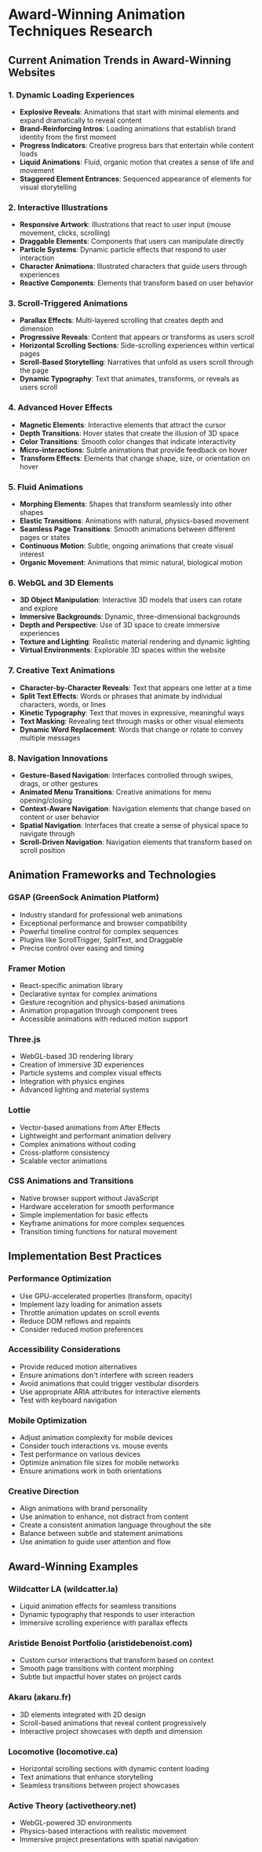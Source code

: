 # Award-Winning Animation Techniques Research

## Current Animation Trends in Award-Winning Websites

### 1. Dynamic Loading Experiences
- **Explosive Reveals**: Animations that start with minimal elements and expand dramatically to reveal content
- **Brand-Reinforcing Intros**: Loading animations that establish brand identity from the first moment
- **Progress Indicators**: Creative progress bars that entertain while content loads
- **Liquid Animations**: Fluid, organic motion that creates a sense of life and movement
- **Staggered Element Entrances**: Sequenced appearance of elements for visual storytelling

### 2. Interactive Illustrations
- **Responsive Artwork**: Illustrations that react to user input (mouse movement, clicks, scrolling)
- **Draggable Elements**: Components that users can manipulate directly
- **Particle Systems**: Dynamic particle effects that respond to user interaction
- **Character Animations**: Illustrated characters that guide users through experiences
- **Reactive Components**: Elements that transform based on user behavior

### 3. Scroll-Triggered Animations
- **Parallax Effects**: Multi-layered scrolling that creates depth and dimension
- **Progressive Reveals**: Content that appears or transforms as users scroll
- **Horizontal Scrolling Sections**: Side-scrolling experiences within vertical pages
- **Scroll-Based Storytelling**: Narratives that unfold as users scroll through the page
- **Dynamic Typography**: Text that animates, transforms, or reveals as users scroll

### 4. Advanced Hover Effects
- **Magnetic Elements**: Interactive elements that attract the cursor
- **Depth Transitions**: Hover states that create the illusion of 3D space
- **Color Transitions**: Smooth color changes that indicate interactivity
- **Micro-interactions**: Subtle animations that provide feedback on hover
- **Transform Effects**: Elements that change shape, size, or orientation on hover

### 5. Fluid Animations
- **Morphing Elements**: Shapes that transform seamlessly into other shapes
- **Elastic Transitions**: Animations with natural, physics-based movement
- **Seamless Page Transitions**: Smooth animations between different pages or states
- **Continuous Motion**: Subtle, ongoing animations that create visual interest
- **Organic Movement**: Animations that mimic natural, biological motion

### 6. WebGL and 3D Elements
- **3D Object Manipulation**: Interactive 3D models that users can rotate and explore
- **Immersive Backgrounds**: Dynamic, three-dimensional backgrounds
- **Depth and Perspective**: Use of 3D space to create immersive experiences
- **Texture and Lighting**: Realistic material rendering and dynamic lighting
- **Virtual Environments**: Explorable 3D spaces within the website

### 7. Creative Text Animations
- **Character-by-Character Reveals**: Text that appears one letter at a time
- **Split Text Effects**: Words or phrases that animate by individual characters, words, or lines
- **Kinetic Typography**: Text that moves in expressive, meaningful ways
- **Text Masking**: Revealing text through masks or other visual elements
- **Dynamic Word Replacement**: Words that change or rotate to convey multiple messages

### 8. Navigation Innovations
- **Gesture-Based Navigation**: Interfaces controlled through swipes, drags, or other gestures
- **Animated Menu Transitions**: Creative animations for menu opening/closing
- **Context-Aware Navigation**: Navigation elements that change based on content or user behavior
- **Spatial Navigation**: Interfaces that create a sense of physical space to navigate through
- **Scroll-Driven Navigation**: Navigation elements that transform based on scroll position

## Animation Frameworks and Technologies

### GSAP (GreenSock Animation Platform)
- Industry standard for professional web animations
- Exceptional performance and browser compatibility
- Powerful timeline control for complex sequences
- Plugins like ScrollTrigger, SplitText, and Draggable
- Precise control over easing and timing

### Framer Motion
- React-specific animation library
- Declarative syntax for complex animations
- Gesture recognition and physics-based animations
- Animation propagation through component trees
- Accessible animations with reduced motion support

### Three.js
- WebGL-based 3D rendering library
- Creation of immersive 3D experiences
- Particle systems and complex visual effects
- Integration with physics engines
- Advanced lighting and material systems

### Lottie
- Vector-based animations from After Effects
- Lightweight and performant animation delivery
- Complex animations without coding
- Cross-platform consistency
- Scalable vector animations

### CSS Animations and Transitions
- Native browser support without JavaScript
- Hardware acceleration for smooth performance
- Simple implementation for basic effects
- Keyframe animations for more complex sequences
- Transition timing functions for natural movement

## Implementation Best Practices

### Performance Optimization
- Use GPU-accelerated properties (transform, opacity)
- Implement lazy loading for animation assets
- Throttle animation updates on scroll events
- Reduce DOM reflows and repaints
- Consider reduced motion preferences

### Accessibility Considerations
- Provide reduced motion alternatives
- Ensure animations don't interfere with screen readers
- Avoid animations that could trigger vestibular disorders
- Use appropriate ARIA attributes for interactive elements
- Test with keyboard navigation

### Mobile Optimization
- Adjust animation complexity for mobile devices
- Consider touch interactions vs. mouse events
- Test performance on various devices
- Optimize animation file sizes for mobile networks
- Ensure animations work in both orientations

### Creative Direction
- Align animations with brand personality
- Use animation to enhance, not distract from content
- Create a consistent animation language throughout the site
- Balance between subtle and statement animations
- Use animation to guide user attention and flow

## Award-Winning Examples

### Wildcatter LA (wildcatter.la)
- Liquid animation effects for seamless transitions
- Dynamic typography that responds to user interaction
- Immersive scrolling experience with parallax effects

### Aristide Benoist Portfolio (aristidebenoist.com)
- Custom cursor interactions that transform based on context
- Smooth page transitions with content morphing
- Subtle but impactful hover states on project cards

### Akaru (akaru.fr)
- 3D elements integrated with 2D design
- Scroll-based animations that reveal content progressively
- Interactive project showcases with depth and dimension

### Locomotive (locomotive.ca)
- Horizontal scrolling sections with dynamic content loading
- Text animations that enhance storytelling
- Seamless transitions between project showcases

### Active Theory (activetheory.net)
- WebGL-powered 3D environments
- Physics-based interactions with realistic movement
- Immersive project presentations with spatial navigation
